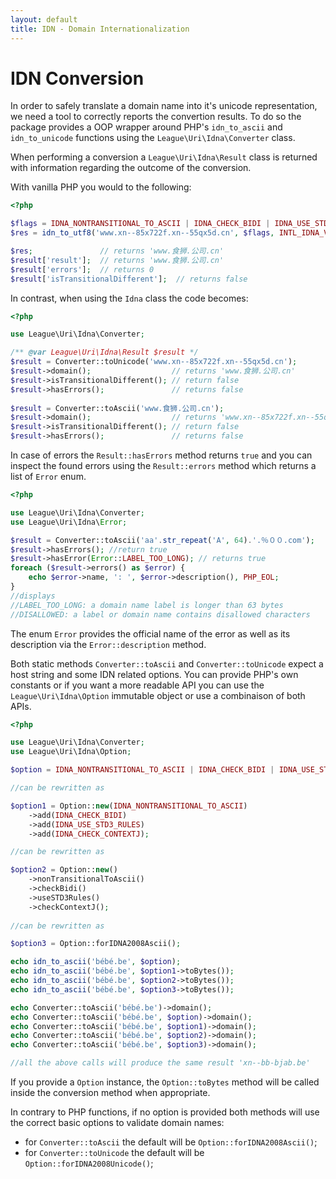 ```yaml
---
layout: default
title: IDN - Domain Internationalization
---
```


IDN Conversion
===========

In order to safely translate a domain name into it's unicode representation, we need a tool
to correctly reports the convertion results. To do so the package provides a OOP wrapper
around PHP's `idn_to_ascii` and `idn_to_unicode` functions using the
`League\Uri\Idna\Converter` class.

When performing a conversion a `League\Uri\Idna\Result` class is returned with information
regarding the outcome of the conversion.

With vanilla PHP you would to the following:

```php
<?php

$flags = IDNA_NONTRANSITIONAL_TO_ASCII | IDNA_CHECK_BIDI | IDNA_USE_STD3_RULES | IDNA_CHECK_CONTEXTJ;
$res = idn_to_utf8('www.xn--85x722f.xn--55qx5d.cn', $flags, INTL_IDNA_VARIANT_UTS46, $result);

$res;               // returns 'www.食狮.公司.cn'
$result['result'];  // returns 'www.食狮.公司.cn'
$result['errors'];  // returns 0
$result['isTransitionalDifferent'];  // returns false
```

In contrast, when using the `Idna` class the code becomes:

```php
<?php

use League\Uri\Idna\Converter;

/** @var League\Uri\Idna\Result $result */
$result = Converter::toUnicode('www.xn--85x722f.xn--55qx5d.cn');
$result->domain();                  // returns 'www.食狮.公司.cn'
$result->isTransitionalDifferent(); // return false
$result->hasErrors();               // returns false
 
$result = Converter::toAscii('www.食狮.公司.cn');
$result->domain();                  // returns 'www.xn--85x722f.xn--55qx5d.cn'
$result->isTransitionalDifferent(); // return false
$result->hasErrors();               // returns false
```

In case of errors the `Result::hasErrors` method returns `true` and you can inspect the found errors
using the `Result::errors` method which returns a list of `Error` enum.

```php
<?php

use League\Uri\Idna\Converter;
use League\Uri\Idna\Error;

$result = Converter::toAscii('aa'.str_repeat('A', 64).'.％００.com');
$result->hasErrors(); //return true
$result->hasError(Error::LABEL_TOO_LONG); // returns true
foreach ($result->errors() as $error) {
    echo $error->name, ': ', $error->description(), PHP_EOL;
}
//displays
//LABEL_TOO_LONG: a domain name label is longer than 63 bytes
//DISALLOWED: a label or domain name contains disallowed characters
```

The enum `Error` provides the official name of the error as well as its description via
the `Error::description` method.

Both static methods `Converter::toAscii` and `Converter::toUnicode` expect a host string and some IDN related options.
You can provide PHP's own constants or if you want a more readable API you can use 
the `League\Uri\Idna\Option` immutable object or use a combinaison of both APIs.

```php
<?php

use League\Uri\Idna\Converter;
use League\Uri\Idna\Option;

$option = IDNA_NONTRANSITIONAL_TO_ASCII | IDNA_CHECK_BIDI | IDNA_USE_STD3_RULES | IDNA_CHECK_CONTEXTJ;

//can be rewritten as

$option1 = Option::new(IDNA_NONTRANSITIONAL_TO_ASCII)
    ->add(IDNA_CHECK_BIDI)
    ->add(IDNA_USE_STD3_RULES)
    ->add(IDNA_CHECK_CONTEXTJ);

//can be rewritten as

$option2 = Option::new()
    ->nonTransitionalToAscii()
    ->checkBidi()
    ->useSTD3Rules()
    ->checkContextJ();
            
//can be rewritten as

$option3 = Option::forIDNA2008Ascii();

echo idn_to_ascii('bébé.be', $option);
echo idn_to_ascii('bébé.be', $option1->toBytes());
echo idn_to_ascii('bébé.be', $option2->toBytes());
echo idn_to_ascii('bébé.be', $option3->toBytes());

echo Converter::toAscii('bébé.be')->domain();
echo Converter::toAscii('bébé.be', $option)->domain();
echo Converter::toAscii('bébé.be', $option1)->domain();
echo Converter::toAscii('bébé.be', $option2)->domain();
echo Converter::toAscii('bébé.be', $option3)->domain();

//all the above calls will produce the same result 'xn--bb-bjab.be'
 ```

If you provide a `Option` instance, the `Option::toBytes` method will be called inside the conversion
method when appropriate.

In contrary to PHP functions, if no option is provided both methods will use the correct basic options to validate
domain names:

- for `Converter::toAscii` the default will be `Option::forIDNA2008Ascii()`;
- for `Converter::toUnicode` the default will be `Option::forIDNA2008Unicode()`;
